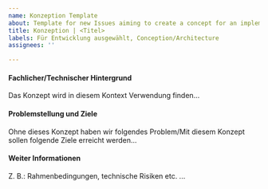 ```yaml
---
name: Konzeption Template
about: Template for new Issues aiming to create a concept for an implementation
title: Konzeption | <Titel>
labels: Für Entwicklung ausgewählt, Conception/Architecture
assignees: ''

---
```


#### Fachlicher/Technischer Hintergrund
Das Konzept wird in diesem Kontext Verwendung finden...

#### Problemstellung und Ziele
Ohne dieses Konzept haben wir folgendes Problem/Mit diesem Konzept sollen folgende Ziele erreicht werden...

#### Weiter Informationen
Z. B.: Rahmenbedingungen, technische Risiken etc. ...
